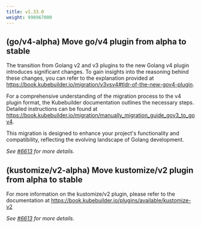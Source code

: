 ```yaml
---
title: v1.33.0
weight: 998967000
---
```


## (go/v4-alpha) Move go/v4 plugin from alpha to stable

The transition from Golang v2 and v3 plugins to the new Golang v4 plugin introduces significant changes. 
To gain insights into the reasoning behind these changes, you can refer to the explanation provided 
at https://book.kubebuilder.io/migration/v3vsv4#tldr-of-the-new-gov4-plugin.

For a comprehensive understanding of the migration process to the v4 plugin format, 
the Kubebuilder documentation outlines the necessary steps. Detailed instructions
can be found at https://book.kubebuilder.io/migration/manually_migration_guide_gov3_to_gov4.

This migration is designed to enhance your project's functionality and compatibility, 
reflecting the evolving landscape of Golang development.

_See [#6613](https://github.com/graphitehealth/operator-sdk/pull/6613) for more details._

## (kustomize/v2-alpha) Move kustomize/v2 plugin from alpha to stable

For more information on the kustomize/v2 plugin, please refer to the documentation at
https://book.kubebuilder.io/plugins/available/kustomize-v2

_See [#6613](https://github.com/graphitehealth/operator-sdk/pull/6613) for more details._
